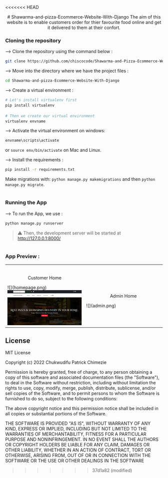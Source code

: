 <<<<<<< HEAD

<div align="center">
# Shawarma-and-pizza-Ecommerce-Website-With-Django
The aim of this website is to enable customers order for thier favourite food online and get it delivered to them at their confort.
</div>

### Cloning the repository

--> Clone the repository using the command below :
```bash
git clone https://github.com/chiscocode/Shawarma-and-Pizza-Ecommerce-Website-With-Django.git

```

--> Move into the directory where we have the project files : 
```bash
cd Shawarma-and-pizza-Ecommerce-Website-With-Django

```

--> Create a virtual environment :
```bash
# Let's install virtualenv first
pip install virtualenv

# Then we create our virtual environment
virtualenv envname

```

--> Activate the virtual environment on windows:
```bash
envname\scripts\activate

```
or 
```source env/bin/activate``` on Mac and Linux.


--> Install the requirements :
```bash
pip install -r requirements.txt

```

Make migrations with: ```python manage.py makemigrations``` and then ```python manage.py migrate```.

#

### Running the App

--> To run the App, we use :
```bash
python manage.py runserver

```

> ⚠ Then, the development server will be started at http://127.0.0.1:8000/

#

### App Preview :

<table width="100%"> 
<tr>
<td width="50%">      
&nbsp; 
<br>
<p align="center">
  Customer Home
</p>
![](homepage.png)

<img src="homepage.png">
</td> 
<td width="50%">
<br>
<p align="center">
  Admin Home
</p>
![](admin.png) 
</td>
</table>

## License
MIT License

Copyright (c) 2022 Chukwudifu Patrick Chimezie

Permission is hereby granted, free of charge, to any person obtaining a copy
of this software and associated documentation files (the "Software"), to deal
in the Software without restriction, including without limitation the rights
to use, copy, modify, merge, publish, distribute, sublicense, and/or sell
copies of the Software, and to permit persons to whom the Software is
furnished to do so, subject to the following conditions:

The above copyright notice and this permission notice shall be included in all
copies or substantial portions of the Software.

THE SOFTWARE IS PROVIDED "AS IS", WITHOUT WARRANTY OF ANY KIND, EXPRESS OR
IMPLIED, INCLUDING BUT NOT LIMITED TO THE WARRANTIES OF MERCHANTABILITY,
FITNESS FOR A PARTICULAR PURPOSE AND NONINFRINGEMENT. IN NO EVENT SHALL THE
AUTHORS OR COPYRIGHT HOLDERS BE LIABLE FOR ANY CLAIM, DAMAGES OR OTHER
LIABILITY, WHETHER IN AN ACTION OF CONTRACT, TORT OR OTHERWISE, ARISING FROM,
OUT OF OR IN CONNECTION WITH THE SOFTWARE OR THE USE OR OTHER DEALINGS IN THE
SOFTWARE


>>>>>>> 37d1a82 (modified)
